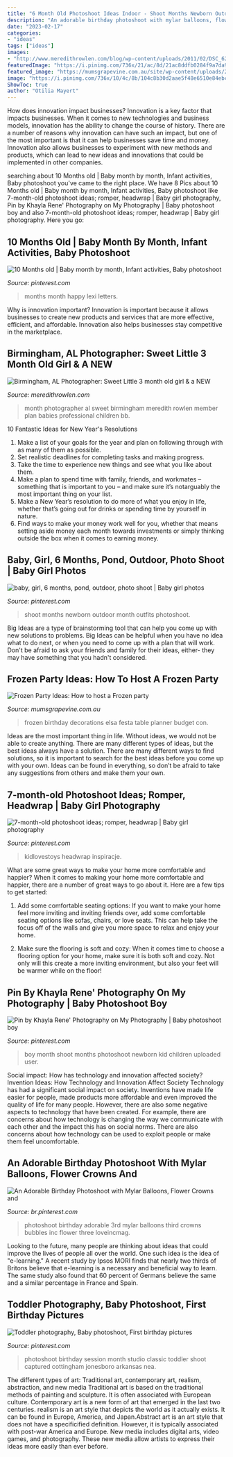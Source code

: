 ```yaml
---
title: "6 Month Old Photoshoot Ideas Indoor - Shoot Months Newborn Outdoor Month Outfits Photoshoot"
description: "An adorable birthday photoshoot with mylar balloons, flower crowns and"
date: "2023-02-17"
categories:
- "ideas"
tags: ["ideas"]
images:
- "http://www.meredithrowlen.com/blog/wp-content/uploads/2011/02/DSC_6220(pp_w729_h920).jpg"
featuredImage: "https://i.pinimg.com/736x/21/ac/8d/21ac8ddfb0284f9a7da9b090ddd73b4e.jpg"
featured_image: "https://mumsgrapevine.com.au/site/wp-content/uploads/2014/09/Table-Resized.jpg"
image: "https://i.pinimg.com/736x/10/4c/8b/104c8b30d2aae5f48e6510e84ebc947b---month-old-photo-ideas-girl-one-year-old-girl-pictures.jpg"
ShowToc: true
author: "Otilia Mayert"
---
```



How does innovation impact businesses?
Innovation is a key factor that impacts businesses. When it comes to new technologies and business models, innovation has the ability to change the course of history. There are a number of reasons why innovation can have such an impact, but one of the most important is that it can help businesses save time and money. Innovation also allows businesses to experiment with new methods and products, which can lead to new ideas and innovations that could be implemented in other companies.

	

		
searching about 10 Months old | Baby month by month, Infant activities, Baby photoshoot you've came to the right place. We have 8 Pics about 10 Months old | Baby month by month, Infant activities, Baby photoshoot like 7-month-old photoshoot ideas; romper, headwrap | Baby girl photography, Pin by Khayla Rene&#039; Photography on My Photography | Baby photoshoot boy and also 7-month-old photoshoot ideas; romper, headwrap | Baby girl photography. Here you go:
		
    
## 10 Months Old | Baby Month By Month, Infant Activities, Baby Photoshoot

<img loading=lazy src="https://i.pinimg.com/736x/d4/4f/8f/d44f8f495fc96c5477773e6722bae7ae--baby-letters--month-olds.jpg" onerror="this.onerror=null;this.src='https://tse2.mm.bing.net/th?id=OIP.hha2pJ1P3QKWDmqpmxZ_0QHaLG&amp;pid=15.1';" alt="10 Months old | Baby month by month, Infant activities, Baby photoshoot">

_Source: pinterest.com_

>months month happy lexi letters. 

	

Why is innovation important?
Innovation is important because it allows businesses to create new products and services that are more effective, efficient, and affordable. Innovation also helps businesses stay competitive in the marketplace.

    
## Birmingham, AL Photographer: Sweet Little 3 Month Old Girl &amp; A NEW

<img loading=lazy src="http://www.meredithrowlen.com/blog/wp-content/uploads/2011/02/DSC_6220(pp_w729_h920).jpg" onerror="this.onerror=null;this.src='https://tse2.mm.bing.net/th?id=OIP.dN6RPC45LcVvRC5lkKkzlgHaJW&amp;pid=15.1';" alt="Birmingham, AL Photographer: Sweet Little 3 month old girl &amp; a NEW">

_Source: meredithrowlen.com_

>month photographer al sweet birmingham meredith rowlen member plan babies professional children bb. 

	

10 Fantastic Ideas for New Year's Resolutions
1. Make a list of your goals for the year and plan on following through with as many of them as possible. 
2. Set realistic deadlines for completing tasks and making progress. 
3. Take the time to experience new things and see what you like about them. 
4. Make a plan to spend time with family, friends, and workmates – something that is important to you – and make sure it’s notarguably the most important thing on your list. 
5. Make a New Year’s resolution to do more of what you enjoy in life, whether that’s going out for drinks or spending time by yourself in nature. 
6. Find ways to make your money work well for you, whether that means setting aside money each month towards investments or simply thinking outside the box when it comes to earning money.

    
## Baby, Girl, 6 Months, Pond, Outdoor, Photo Shoot | Baby Girl Photos

<img loading=lazy src="https://i.pinimg.com/736x/14/01/6f/14016ff51908da30d4ee4ac5bfd955ac--baby-girl-photo-shoot-ideas--month--month-baby-picture-ideas-girl-outdoor.jpg" onerror="this.onerror=null;this.src='https://tse3.mm.bing.net/th?id=OIP.mc6cZpzHEWW3RMdHDUSA5AHaLH&amp;pid=15.1';" alt="baby, girl, 6 months, pond, outdoor, photo shoot | Baby girl photos">

_Source: pinterest.com_

>shoot months newborn outdoor month outfits photoshoot. 

	

Big Ideas are a type of brainstorming tool that can help you come up with new solutions to problems. Big Ideas can be helpful when you have no idea what to do next, or when you need to come up with a plan that will work. Don't be afraid to ask your friends and family for their ideas, either- they may have something that you hadn't considered.

    
## Frozen Party Ideas: How To Host A Frozen Party

<img loading=lazy src="https://mumsgrapevine.com.au/site/wp-content/uploads/2014/09/Table-Resized.jpg" onerror="this.onerror=null;this.src='https://tse2.mm.bing.net/th?id=OIP.cRq5Oa4LB5lb7ePLL77ljAHaGC&amp;pid=15.1';" alt="Frozen Party Ideas: How to host a Frozen party">

_Source: mumsgrapevine.com.au_

>frozen birthday decorations elsa festa table planner budget con. 

	

Ideas are the most important thing in life. Without ideas, we would not be able to create anything. There are many different types of ideas, but the best ideas always have a solution. There are many different ways to find solutions, so it is important to search for the best ideas before you come up with your own. Ideas can be found in everything, so don’t be afraid to take any suggestions from others and make them your own.

    
## 7-month-old Photoshoot Ideas; Romper, Headwrap | Baby Girl Photography

<img loading=lazy src="https://i.pinimg.com/736x/21/ac/8d/21ac8ddfb0284f9a7da9b090ddd73b4e.jpg" onerror="this.onerror=null;this.src='https://tse2.mm.bing.net/th?id=OIP.TDkTh3bIX00g5zhCM8YLxgHaLG&amp;pid=15.1';" alt="7-month-old photoshoot ideas; romper, headwrap | Baby girl photography">

_Source: pinterest.com_

>kidlovestoys headwrap inspiracje. 

	

What are some great ways to make your home more comfortable and happier?
When it comes to making your home more comfortable and happier, there are a number of great ways to go about it. Here are a few tips to get started:
1. Add some comfortable seating options: If you want to make your home feel more inviting and inviting friends over, add some comfortable seating options like sofas, chairs, or love seats. This can help take the focus off of the walls and give you more space to relax and enjoy your home.

2. Make sure the flooring is soft and cozy: When it comes time to choose a flooring option for your home, make sure it is both soft and cozy. Not only will this create a more inviting environment, but also your feet will be warmer while on the floor!


    
## Pin By Khayla Rene&#039; Photography On My Photography | Baby Photoshoot Boy

<img loading=lazy src="https://i.pinimg.com/736x/e6/8d/92/e68d92be9df83b5a4a7e702d3b07db1e--learn-photography-children-photography.jpg" onerror="this.onerror=null;this.src='https://tse1.mm.bing.net/th?id=OIP.xux7-kZsrM9KhjqQ7cCZBgHaKX&amp;pid=15.1';" alt="Pin by Khayla Rene&#039; Photography on My Photography | Baby photoshoot boy">

_Source: pinterest.com_

>boy month shoot months photoshoot newborn kid children uploaded user. 

	

Social impact: How has technology and innovation affected society?
Invention Ideas: How Technology and Innovation Affect Society
Technology has had a significant social impact on society. Inventions have made life easier for people, made products more affordable and even improved the quality of life for many people. However, there are also some negative aspects to technology that have been created. For example, there are concerns about how technology is changing the way we communicate with each other and the impact this has on social norms. There are also concerns about how technology can be used to exploit people or make them feel uncomfortable.

    
## An Adorable Birthday Photoshoot With Mylar Balloons, Flower Crowns And

<img loading=lazy src="https://i.pinimg.com/originals/e3/c8/62/e3c8626c136299447b59ba5bbbb86de7.jpg" onerror="this.onerror=null;this.src='https://tse2.mm.bing.net/th?id=OIP.fKOg1XN0P9WQugysmBVxmgHaKT&amp;pid=15.1';" alt="An Adorable Birthday Photoshoot with Mylar Balloons, Flower Crowns and">

_Source: br.pinterest.com_

>photoshoot birthday adorable 3rd mylar balloons third crowns bubbles inc flower three loveincmag. 

	

Looking to the future, many people are thinking about ideas that could improve the lives of people all over the world. One such idea is the idea of "e-learning." A recent study by Ipsos MORI finds that nearly two thirds of Britons believe that e-learning is a necessary and beneficial way to learn. The same study also found that 60 percent of Germans believe the same and a similar percentage in France and Spain. 

    
## Toddler Photography, Baby Photoshoot, First Birthday Pictures

<img loading=lazy src="https://i.pinimg.com/736x/10/4c/8b/104c8b30d2aae5f48e6510e84ebc947b---month-old-photo-ideas-girl-one-year-old-girl-pictures.jpg" onerror="this.onerror=null;this.src='https://tse3.mm.bing.net/th?id=OIP.ChSRtiWAaGOdPGnRQ5MHawHaK8&amp;pid=15.1';" alt="Toddler photography, Baby photoshoot, First birthday pictures">

_Source: pinterest.com_

>photoshoot birthday session month studio classic toddler shoot captured cottingham jonesboro arkansas nea. 

	

The different types of art: Traditional art, contemporary art, realism, abstraction, and new media
Traditional art is based on the traditional methods of painting and sculpture. It is often associated with European culture. Contemporary art is a new form of art that emerged in the last two centuries. realism is an art style that depicts the world as it actually exists. It can be found in Europe, America, and Japan.Abstract art is an art style that does not have a specificified definition. However, it is typically associated with post-war America and Europe. New media includes digital arts, video games, and photography. These new media allow artists to express their ideas more easily than ever before.

